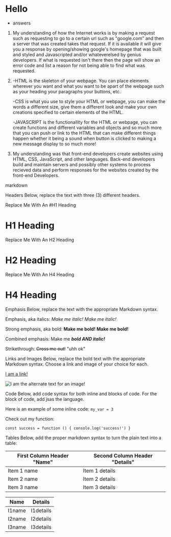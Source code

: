 # Hello
- answers
1.  My understanding of how the Internet works is by making a request such as requesting to go to a certain url such as "google.com" and then a server that was created takes that request. If it is available it will give you a response by opening/showing google's homepage that was built and styled and Javascripted and/or whateverelsed by genius developers. If what is requested isn't there then the page will show an error code and list a reason for not being able to find what was requested. 

2.  -HTML is the skeleton of your webpage. You can place elements wherever you want and
    what you want to be apart of the webpage such as your heading your paragraphs your buttons, etc.

    -CSS is what you use to style your HTML or webpage, you can make the words a different size, give them a different look and make your own creations specified to certain elements of the HTML.

    -JAVASCRIPT is the functionallity for the HTML or webpage, you can create functions and different variables and objects and so much more that you can push or link to the HTML that can make different things happen whether it being a sound when button is clicked to making a new message display to so much more!

3.  My understanding was that front-end developers create websites using HTML, CSS, JavaScript, and other languages. Back-end developers build and maintain servers and possibly other systems to process recieved data and perform responses for the websites created by the front-end Developers.


markdown

Headers
Below, replace the text with three (3) different headers.

Replace Me With An #H1 Heading
# H1 Heading
Replace Me With An H2 Heading
# H2 Heading
Replace Me With An H4 Heading
# H4 Heading

Emphasis
Below, replace the text with the appropriate Markdown syntax.

Emphasis, aka italics: *Make me italic!* _Make me italic!_

Strong emphasis, aka bold: **Make me bold!** __Make me bold!__

Combined emphasis: Make me __*bold AND italic!*__

Strikethrough: ~~Cross me out!~~ "uhh ok"

Links and Images
Below, replace the bold text with the appropriate Markdown syntax. Choose a link and image of your choice for each.

[I am a link!](https://www.youtube.com/)

![I am the alternate text for an image!](https://imgur.com/10QR2jh)

Code
Below, add code syntax for both inline and blocks of code. For the block of code, add jsas the language.

Here is an example of some inline code: `my_var = 3`

Check out my function:

`const success = function () { console.log('success!') }`

Tables
Below, add the proper markdown syntax to turn the plain text into a table:

First Column Header "Name" | Second Column Header "Details"
 ---|--- 
 Item 1 name | Item 1 details
 Item 2 name | Item 2 details
 Item 3 name | Item 3 details

| Name | Details |
|:----:|:-------:|
|I1name|I1details|
|I2name|I2details|
|I3name|I3details|